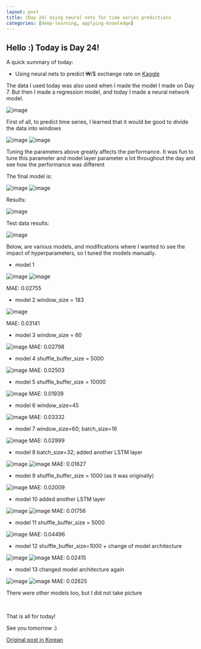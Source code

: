 ```yaml
---
layout: post
title: (Day 24) Using neural nets for time series predictions
categories: [deep-learning, applying-knowledge]
---
```


## Hello :) Today is Day 24!
A quick summary of today:
* Using neural nets to predict ₩/$ exchange rate on [Kaggle](https://www.kaggle.com/code/divakaivan12/using-neural-nets-to-predict-exchange-rate?scriptVersionId=160564254)

The data I used today was also used when I made the model I made on Day 7. But then I made a regression model, and today I made a neural network model.

![image](https://github.com/ivanstudyblog/ivanstudyblog.github.io/assets/167014511/546f8e71-b827-4eac-8e1b-2538e7e65d24)

First of all, to predict time series, I learned that it would be good to divide the data into windows

![image](https://github.com/ivanstudyblog/ivanstudyblog.github.io/assets/167014511/f283aae4-4bff-4a60-8b78-fe64cb3623d0)
![image](https://github.com/ivanstudyblog/ivanstudyblog.github.io/assets/167014511/c3b72161-bfc7-4cd7-b8a6-82ae994ddc00)

Tuning the parameters above greatly affects the performance. It was fun to tune this parameter and model layer parameter a lot throughout the day and see how the performance was different

The final model is:

![image](https://github.com/ivanstudyblog/ivanstudyblog.github.io/assets/167014511/0b5ca33b-225d-4196-af4f-e1db05abfa42)
![image](https://github.com/ivanstudyblog/ivanstudyblog.github.io/assets/167014511/fdc2aa72-19af-40ac-bcd8-1a036f138e2f)

Results:

![image](https://github.com/ivanstudyblog/ivanstudyblog.github.io/assets/167014511/5abb04af-9b84-4dfb-a229-596ccdb7e39e)

Test data results:

![image](https://github.com/ivanstudyblog/ivanstudyblog.github.io/assets/167014511/4c5da68d-3fc7-4671-ba55-ee65d2637109)


Below, are various models, and modifications where I wanted to see the impact of hyperparameters, so I tuned the models manually.

* model 1

![image](https://github.com/ivanstudyblog/ivanstudyblog.github.io/assets/167014511/84da28f4-0496-40c7-9f2c-151bfa4c54e0)
![image](https://github.com/ivanstudyblog/ivanstudyblog.github.io/assets/167014511/e7ca0c1e-4ee7-499d-9be0-1f9c88dbbeda)

MAE: 0.02755

* model 2
window_size = 183

![image](https://github.com/ivanstudyblog/ivanstudyblog.github.io/assets/167014511/40e5648a-445c-4e4e-a130-24177d495893)

MAE: 0.03141

* model 3
window_size = 60

![image](https://github.com/ivanstudyblog/ivanstudyblog.github.io/assets/167014511/adc07f23-0dd4-40da-9fce-9b2da0346a1b)
MAE: 0.02798

* model 4
shuffle_buffer_size = 5000

![image](https://github.com/ivanstudyblog/ivanstudyblog.github.io/assets/167014511/10da09b4-13bd-488a-ac59-caa4f93dd8a0)
MAE: 0.02503

* model 5
shuffle_buffer_size = 10000

![image](https://github.com/ivanstudyblog/ivanstudyblog.github.io/assets/167014511/551e9d8b-883b-4477-98c6-94fa13aa3c69)
MAE: 0.01939

* model 6
window_size=45

![image](https://github.com/ivanstudyblog/ivanstudyblog.github.io/assets/167014511/79a43e4b-a647-4f3c-aaf4-53f591dcb818)
MAE: 0.03332

* model 7
window_size=60;
batch_size=16

![image](https://github.com/ivanstudyblog/ivanstudyblog.github.io/assets/167014511/31e5f4ce-c689-4b19-9ac6-aa22236b768c)
MAE: 0.02999

* model 8
batch_size=32; added another LSTM layer

![image](https://github.com/ivanstudyblog/ivanstudyblog.github.io/assets/167014511/dc98f072-90ef-4c1e-bd02-be9d9858b148)
![image](https://github.com/ivanstudyblog/ivanstudyblog.github.io/assets/167014511/40e8b56c-076b-48b8-8b41-e2cb6bfd829b)
MAE: 0.01627

* model 9
shuffle_buffer_size = 1000 (as it was originally)

![image](https://github.com/ivanstudyblog/ivanstudyblog.github.io/assets/167014511/5c8a519d-0932-47d0-856e-d61401ae16b6)
MAE: 0.02009

* model 10
added another LSTM layer

![image](https://github.com/ivanstudyblog/ivanstudyblog.github.io/assets/167014511/bd8c3535-b128-42c2-bb50-e35a6c890b44)
![image](https://github.com/ivanstudyblog/ivanstudyblog.github.io/assets/167014511/1baebe6a-8d7b-4ae0-9aa7-2d267a9037c0)
MAE: 0.01756

* model 11
shuffle_buffer_size = 5000

![image](https://github.com/ivanstudyblog/ivanstudyblog.github.io/assets/167014511/76b7878a-35e7-4d1d-ba57-ec234320f610)
MAE: 0.04496

* model 12
shuffle_buffer_size=1000 + change of model architecture

![image](https://github.com/ivanstudyblog/ivanstudyblog.github.io/assets/167014511/11cc16bb-a47a-46b4-9e5b-aac339233f53)
![image](https://github.com/ivanstudyblog/ivanstudyblog.github.io/assets/167014511/9ecfccf3-afda-4c80-a43f-e6e4002dff2f)
MAE: 0.02415

* model 13
changed model architecture again

![image](https://github.com/ivanstudyblog/ivanstudyblog.github.io/assets/167014511/0657ea95-64f0-4f14-b494-e81420ba0fde)
![image](https://github.com/ivanstudyblog/ivanstudyblog.github.io/assets/167014511/1cdf5b0a-22e7-4228-96f1-6faa75e4ce76)
MAE: 0.02625

There were other models too, but I did not take picture

<br/>

That is all for today!

See you tomorrow :)

[Original post in Korean](https://50daysml.blogspot.com/2024/01/day-24.html)



